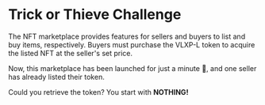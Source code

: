 # Trick or Thieve Challenge
The NFT marketplace provides features for sellers and buyers to list and buy items, respectively. Buyers must purchase the VLXP-L token to acquire the listed NFT at the seller's set price.

Now, this marketplace has been launched for just a minute 🚀, and one seller has already listed their token.

Could you retrieve the token? You start with **NOTHING!**